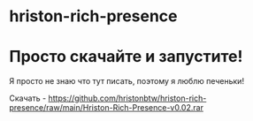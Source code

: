 # hriston-rich-presence

# Просто скачайте и запустите!

Я просто не знаю что тут писать, поэтому я люблю печеньки!

Скачать - https://github.com/hristonbtw/hriston-rich-presence/raw/main/Hriston-Rich-Presence-v0.02.rar
